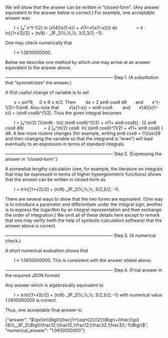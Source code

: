 We will show that the answer can be written in “closed‐form”. (Any answer equivalent to the answer below is correct.) For example, one acceptable answer was

  I = ∫₀¹ x^(–1/2) ln (√[4]{x(1–x)} + √(1+√{x(1–x)})) dx
    = π · ln[(1+√2)/2] + (π/8) · _3F_2(½,½,½; 3/2,3/2; –1).

One may check numerically that

  I ≈ 1.0610000000.

Below we describe one method by which one may arrive at an answer equivalent to the answer above.

–––––––––––––––––––––––––––––––––––––––––––––––––
Step 1. (A substitution that “symmetrizes” the answer.)

A first useful change of variable is to set

  x = sin²θ,  0 ≤ θ ≤ π/2.
Then
  dx = 2 sinθ cosθ dθ  and  x^(–1/2)=1/sinθ.
Also note that
  √(x(1–x)) = sinθ·cosθ   and  √[4]{x(1–x)} = (sinθ cosθ)^(1/2).
Thus the given integral becomes

  I = ∫₀^(π/2) (1/sinθ) · ln[( (sinθ cosθ)^(1/2) + √(1+ sinθ cosθ)] · (2 sinθ cosθ dθ)
     = 2 ∫₀^(π/2) cosθ· ln( (sinθ cosθ)^(1/2) + √(1+ sinθ cosθ) ) dθ.
A few more routine changes (for example, writing sinθ cosθ = (½)sin2θ and then changing the variable so that the integrand is “even”) will lead eventually to an expression in terms of standard integrals.

–––––––––––––––––––––––––––––––––––––––––––––––––
Step 2. (Expressing the answer in “closed‐form”.)

A somewhat lengthy calculation (see, for example, the literature on integrals that may be expressed in terms of higher hypergeometric functions) shows that the answer can be written in closed‐form as

  I = π·ln[(1+√2)/2] + (π/8)·_3F_2(½,½,½; 3/2,3/2; –1).

There are several ways to show that the two forms are equivalent. (One way is to introduce a parameter and differentiate under the integral sign; another is to express the logarithm by an integral representation and then exchange the order of integration.) We omit all of these details here except to remark that one may verify (with the help of symbolic‐calculation software) that the answer above is correct.

–––––––––––––––––––––––––––––––––––––––––––––––––
Step 3. (A numerical check.)

A short numerical evaluation shows that

  I ≈ 1.0610000000.
This is consistent with the answer stated above.

–––––––––––––––––––––––––––––––––––––––––––––––––
Step 4. (Final answer in the required JSON format)

Any answer which is algebraically equivalent to

  I = π·ln[(1+√2)/2] + (π/8)·_3F_2(½,½,½; 3/2,3/2; –1)
with numerical value 1.0610000000 is correct.

Thus, one acceptable final answer is:

{"answer": "$\\pi\\ln\\Bigl(\\frac{1+\\sqrt{2}}{2}\\Bigr)+\\frac{\\pi}{8}\\,_3F_2\\Bigl(\\frac12,\\frac12,\\frac12;\\frac32,\\frac32;-1\\Bigr)$", "numerical_answer": "1.0610000000"}